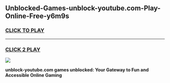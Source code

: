 
## Unblocked-Games-unblock-youtube.com-Play-Online-Free-y6m9s
<h3>
<a href="https://premium76.site?title=unblock-youtube.com&ref=26A">CLICK TO PLAY</a></h3>
<hr>

<h3>
<a href="https://premium76.site?title=unblock-youtube.com&ref=26A">CLICK 2 PLAY</a>
  
</h3>

<a href="https://premium76.site?title=unblock-youtube.com&ref=26A"><img src="https://clearcache.store/games.png"></a>


**unblock-youtube.com games unblocked: Your Gateway to Fun and Accessible Online Gaming**
